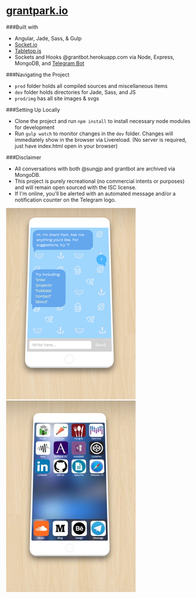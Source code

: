 # [grantpark.io](http://grantpark.io)
###Built with
* Angular, Jade, Sass, & Gulp  
* [Socket.io](http://socket.io/)  
* [Tabletop.js](https://github.com/jsoma/tabletop)  
* Sockets and Hooks @grantbot.herokuapp.com via Node, Express, MongoDB, and [Telegram Bot](https://core.telegram.org/bots/api)

###Navigating the Project
* `prod` folder holds all compiled sources and miscellaneous items
* `dev` folder holds directories for Jade, Sass, and JS
* `prod/img` has all site images & svgs  

###Setting Up Locally
* Clone the project and run `npm install` to install necessary node modules for development
* Run `gulp watch` to monitor changes in the `dev` folder. Changes will immediately show in the browser via Livereload. (No server is required, just have index.html open in your browser)  

###Disclaimer
* All conversations with both @sungjp and grantbot are archived via MongoDB.
* This project is purely recreational (no commercial intents or purposes) and will remain open sourced with the ISC license.  
* If I'm online, you'll be alerted with an automated message and/or a notification counter on the Telegram logo.  



![](prod/img/website2.png?raw=true "Grant Hyun Park")
![](prod/img/website.jpg?raw=true "Grant Hyun Park")
